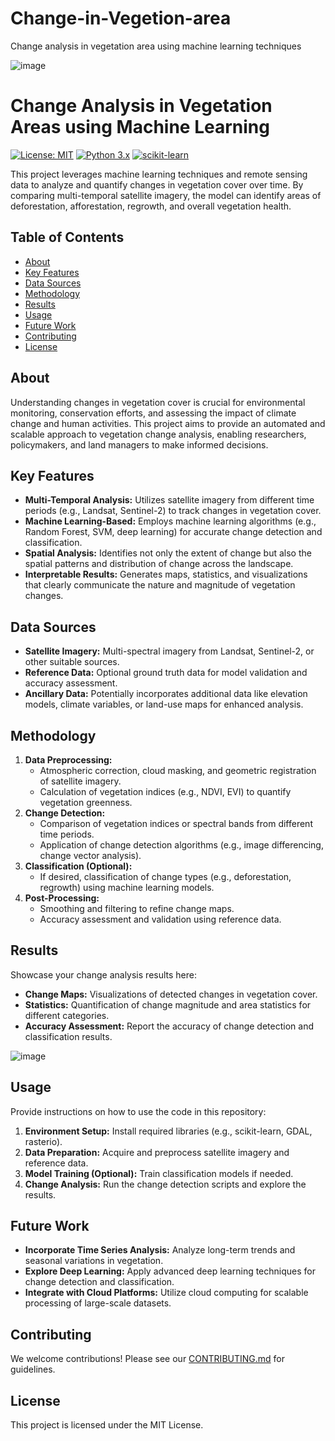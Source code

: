 # Change-in-Vegetion-area
Change analysis in vegetation area using machine learning techniques

![image](https://github.com/Pranoom18/Change-in-Vegetion-area/assets/94820532/6d179998-c3cc-456d-a583-ef151c5c7f0f)

# Change Analysis in Vegetation Areas using Machine Learning

[![License: MIT](https://img.shields.io/badge/License-MIT-yellow.svg)](https://opensource.org/licenses/MIT)
[![Python 3.x](https://img.shields.io/badge/python-3.x-blue.svg)](https://www.python.org/downloads/release/python-370/)
[![scikit-learn](https://img.shields.io/badge/scikit--learn-F7931E.svg?logo=scikit-learn&logoColor=white)](https://scikit-learn.org/stable/)

This project leverages machine learning techniques and remote sensing data to analyze and quantify changes in vegetation cover over time. By comparing multi-temporal satellite imagery, the model can identify areas of deforestation, afforestation, regrowth, and overall vegetation health.

## Table of Contents
* [About](#about)
* [Key Features](#key-features)
* [Data Sources](#data-sources)
* [Methodology](#methodology)
* [Results](#results)
* [Usage](#usage)
* [Future Work](#future-work)
* [Contributing](#contributing)
* [License](#license)

## About

Understanding changes in vegetation cover is crucial for environmental monitoring, conservation efforts, and assessing the impact of climate change and human activities. This project aims to provide an automated and scalable approach to vegetation change analysis, enabling researchers, policymakers, and land managers to make informed decisions.

## Key Features

* **Multi-Temporal Analysis:** Utilizes satellite imagery from different time periods (e.g., Landsat, Sentinel-2) to track changes in vegetation cover.
* **Machine Learning-Based:** Employs machine learning algorithms (e.g., Random Forest, SVM, deep learning) for accurate change detection and classification.
* **Spatial Analysis:** Identifies not only the extent of change but also the spatial patterns and distribution of change across the landscape.
* **Interpretable Results:** Generates maps, statistics, and visualizations that clearly communicate the nature and magnitude of vegetation changes.

## Data Sources

* **Satellite Imagery:**  Multi-spectral imagery from Landsat, Sentinel-2, or other suitable sources.
* **Reference Data:**  Optional ground truth data for model validation and accuracy assessment.
* **Ancillary Data:** Potentially incorporates additional data like elevation models, climate variables, or land-use maps for enhanced analysis.

## Methodology

1. **Data Preprocessing:**  
   - Atmospheric correction, cloud masking, and geometric registration of satellite imagery.
   - Calculation of vegetation indices (e.g., NDVI, EVI) to quantify vegetation greenness.
2. **Change Detection:**
   - Comparison of vegetation indices or spectral bands from different time periods.
   - Application of change detection algorithms (e.g., image differencing, change vector analysis).
3. **Classification (Optional):**
   - If desired, classification of change types (e.g., deforestation, regrowth) using machine learning models.
4. **Post-Processing:**
   - Smoothing and filtering to refine change maps.
   - Accuracy assessment and validation using reference data.

## Results

Showcase your change analysis results here:
* **Change Maps:** Visualizations of detected changes in vegetation cover.
* **Statistics:**  Quantification of change magnitude and area statistics for different categories.
* **Accuracy Assessment:**  Report the accuracy of change detection and classification results.

![image](https://github.com/Pranoom18/Change-in-Vegetion-area/assets/94820532/14fb4103-7144-419a-ac08-f8e00f2e2f92)

## Usage

Provide instructions on how to use the code in this repository:
1. **Environment Setup:** Install required libraries (e.g., scikit-learn, GDAL, rasterio).
2. **Data Preparation:** Acquire and preprocess satellite imagery and reference data.
3. **Model Training (Optional):** Train classification models if needed.
4. **Change Analysis:** Run the change detection scripts and explore the results.

## Future Work

* **Incorporate Time Series Analysis:** Analyze long-term trends and seasonal variations in vegetation.
* **Explore Deep Learning:** Apply advanced deep learning techniques for change detection and classification.
* **Integrate with Cloud Platforms:** Utilize cloud computing for scalable processing of large-scale datasets.

## Contributing

We welcome contributions! Please see our [CONTRIBUTING.md](CONTRIBUTING.md) for guidelines.

## License
This project is licensed under the MIT License.
